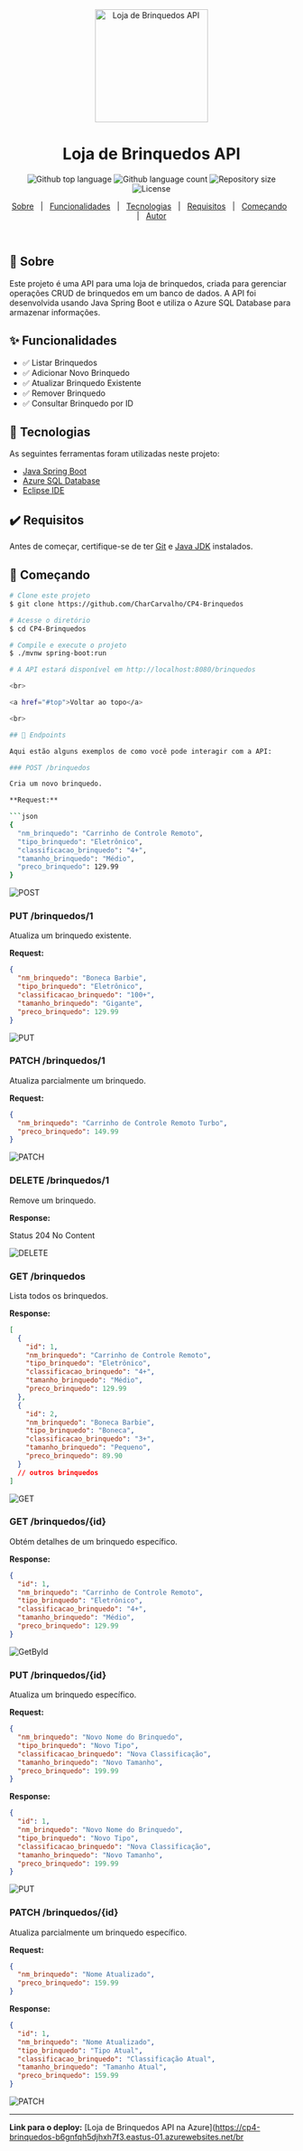 
<div align="center" id="top"> 
  <img src="https://upload.wikimedia.org/wikipedia/commons/6/65/RIHAPPY_Logo.svg" alt="Loja de Brinquedos API" width="200" />
  <h1 align="center">Loja de Brinquedos API</h1>
</div>

<p align="center">
  <img alt="Github top language" src="https://img.shields.io/github/languages/top/CharCarvalho/CP4-Brinquedos?color=56BEB8">
  <img alt="Github language count" src="https://img.shields.io/github/languages/count/CharCarvalho/CP4-Brinquedos?color=56BEB8">
  <img alt="Repository size" src="https://img.shields.io/github/repo-size/CharCarvalho/CP4-Brinquedos?color=56BEB8">
  <img alt="License" src="https://img.shields.io/github/license/CharCarvalho/CP4-Brinquedos?color=56BEB8">
</p>

<p align="center">
  <a href="#about">Sobre</a> &#xa0; | &#xa0; 
  <a href="#features">Funcionalidades</a> &#xa0; | &#xa0;
  <a href="#technologies">Tecnologias</a> &#xa0; | &#xa0;
  <a href="#requirements">Requisitos</a> &#xa0; | &#xa0;
  <a href="#getting-started">Começando</a> &#xa0; | &#xa0;
  <a href="https://github.com/CharCarvalho" target="_blank">Autor</a>
</p>

<br>

## 📝 Sobre

Este projeto é uma API para uma loja de brinquedos, criada para gerenciar operações CRUD de brinquedos em um banco de dados. A API foi desenvolvida usando Java Spring Boot e utiliza o Azure SQL Database para armazenar informações.

## ✨ Funcionalidades

- ✅ Listar Brinquedos
- ✅ Adicionar Novo Brinquedo
- ✅ Atualizar Brinquedo Existente
- ✅ Remover Brinquedo
- ✅ Consultar Brinquedo por ID

## 🚀 Tecnologias

As seguintes ferramentas foram utilizadas neste projeto:

- [Java Spring Boot](https://spring.io/projects/spring-boot)
- [Azure SQL Database](https://azure.microsoft.com/en-us/services/sql-database/)
- [Eclipse IDE](https://www.eclipse.org/)

## ✔️ Requisitos

Antes de começar, certifique-se de ter [Git](https://git-scm.com) e [Java JDK](https://www.oracle.com/java/technologies/javase-jdk11-downloads.html) instalados.

## 🏁 Começando

```bash
# Clone este projeto
$ git clone https://github.com/CharCarvalho/CP4-Brinquedos

# Acesse o diretório
$ cd CP4-Brinquedos

# Compile e execute o projeto
$ ./mvnw spring-boot:run

# A API estará disponível em http://localhost:8080/brinquedos

<br>

<a href="#top">Voltar ao topo</a>

<br>

## 📂 Endpoints

Aqui estão alguns exemplos de como você pode interagir com a API:

### POST /brinquedos

Cria um novo brinquedo.

**Request:**

```json
{
  "nm_brinquedo": "Carrinho de Controle Remoto",
  "tipo_brinquedo": "Eletrônico",
  "classificacao_brinquedo": "4+",
  "tamanho_brinquedo": "Médio",
  "preco_brinquedo": 129.99
}
```

![POST](https://github.com/user-attachments/assets/1b5db55e-3fff-4ae4-8213-57903149aa9e)

### PUT /brinquedos/1

Atualiza um brinquedo existente.

**Request:**

```json
{
  "nm_brinquedo": "Boneca Barbie",
  "tipo_brinquedo": "Eletrônico",
  "classificacao_brinquedo": "100+",
  "tamanho_brinquedo": "Gigante",
  "preco_brinquedo": 129.99
}
```

![PUT](https://github.com/user-attachments/assets/86fe2e58-d056-4f9b-9941-449258e7228d)

### PATCH /brinquedos/1

Atualiza parcialmente um brinquedo.

**Request:**

```json
{
  "nm_brinquedo": "Carrinho de Controle Remoto Turbo",
  "preco_brinquedo": 149.99
}
```

![PATCH](https://github.com/user-attachments/assets/8a225243-4066-4602-9f74-b59da41772d9)

### DELETE /brinquedos/1

Remove um brinquedo.

**Response:**

Status 204 No Content

![DELETE](https://github.com/user-attachments/assets/b45d42fa-33d5-4e46-bb52-62c97eedb2bc)

### GET /brinquedos

Lista todos os brinquedos.

**Response:**

```json
[
  {
    "id": 1,
    "nm_brinquedo": "Carrinho de Controle Remoto",
    "tipo_brinquedo": "Eletrônico",
    "classificacao_brinquedo": "4+",
    "tamanho_brinquedo": "Médio",
    "preco_brinquedo": 129.99
  },
  {
    "id": 2,
    "nm_brinquedo": "Boneca Barbie",
    "tipo_brinquedo": "Boneca",
    "classificacao_brinquedo": "3+",
    "tamanho_brinquedo": "Pequeno",
    "preco_brinquedo": 89.90
  }
  // outros brinquedos
]
```

![GET](https://github.com/user-attachments/assets/b3045e28-bcfc-453f-a196-952dfeef797c)

### GET /brinquedos/{id}

Obtém detalhes de um brinquedo específico.

**Response:**

```json
{
  "id": 1,
  "nm_brinquedo": "Carrinho de Controle Remoto",
  "tipo_brinquedo": "Eletrônico",
  "classificacao_brinquedo": "4+",
  "tamanho_brinquedo": "Médio",
  "preco_brinquedo": 129.99
}
```

![GetById](https://github.com/user-attachments/assets/0fe26fc7-2862-4aea-ba83-0eaa09462347)

### PUT /brinquedos/{id}

Atualiza um brinquedo específico.

**Request:**

```json
{
  "nm_brinquedo": "Novo Nome do Brinquedo",
  "tipo_brinquedo": "Novo Tipo",
  "classificacao_brinquedo": "Nova Classificação",
  "tamanho_brinquedo": "Novo Tamanho",
  "preco_brinquedo": 199.99
}
```

**Response:**

```json
{
  "id": 1,
  "nm_brinquedo": "Novo Nome do Brinquedo",
  "tipo_brinquedo": "Novo Tipo",
  "classificacao_brinquedo": "Nova Classificação",
  "tamanho_brinquedo": "Novo Tamanho",
  "preco_brinquedo": 199.99
}
```

![PUT](https://github.com/user-attachments/assets/86fe2e58-d056-4f9b-9941-449258e7228d)

### PATCH /brinquedos/{id}

Atualiza parcialmente um brinquedo específico.

**Request:**

```json
{
  "nm_brinquedo": "Nome Atualizado",
  "preco_brinquedo": 159.99
}
```

**Response:**

```json
{
  "id": 1,
  "nm_brinquedo": "Nome Atualizado",
  "tipo_brinquedo": "Tipo Atual",
  "classificacao_brinquedo": "Classificação Atual",
  "tamanho_brinquedo": "Tamanho Atual",
  "preco_brinquedo": 159.99
}
```

![PATCH](https://github.com/user-attachments/assets/8a225243-4066-4602-9f74-b59da41772d9)

---

**Link para o deploy:** [Loja de Brinquedos API na Azure](https://cp4-brinquedos-b6gnfqh5djhxh7f3.eastus-01.azurewebsites.net/br
